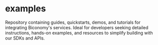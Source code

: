 # examples
Repository containing guides, quickstarts, demos, and tutorials for integrating Biconomy's services. Ideal for developers seeking detailed instructions, hands-on examples, and resources to simplify building with our SDKs and APIs.
